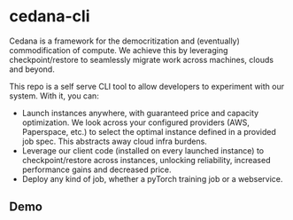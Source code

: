 # cedana-cli

Cedana is a framework for the democritization and (eventually) commodification of compute. We achieve this by leveraging checkpoint/restore to seamlessly migrate work across machines, clouds and beyond.

This repo is a self serve CLI tool to allow developers to experiment with our system. With it, you can:

- Launch instances anywhere, with guaranteed price and capacity optimization. We look across your configured providers (AWS, Paperspace, etc.) to select the optimal instance defined in a provided job spec. This abstracts away cloud infra burdens.
- Leverage our client code (installed on every launched instance) to checkpoint/restore across instances, unlocking reliability, increased performance gains and decreased price.
- Deploy any kind of job, whether a pyTorch training job or a webservice.

## Demo
